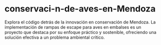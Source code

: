 # conservaci-n-de-aves-en-Mendoza
Explora el código detrás de la innovación en conservación de Mendoza. La implementación de rampas de escape para aves en embalses es un proyecto que destaca por su enfoque práctico y sostenible, ofreciendo una solución efectiva a un problema ambiental crítico.
